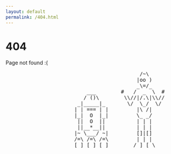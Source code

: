 ```yaml
---
layout: default
permalink: /404.html
---
```


# 404
Page not found :(

<pre class="text-404" id="animation-404-1">
                                           /~\
                                          |oo )
                                          _\=/_
                          ___        #   /  _  \  #
                         / ()\        \\//|/.\|\\//
                       _|_____|_       \/  \_/  \/
                      | | === | |         |\ /|
                      |_|  O  |_|         \_ _/
                       ||  O  ||          | | |
                       ||__*__||          | | |
                      |~ \___/ ~|         []|[]
                      /=\ /=\ /=\         | | |
      ________________[_]_[_]_[_]________/_]_[_\_________________________
</pre>
<pre class="text-404" id="animation-404-2" style="display: none">
                                           /~\
                                          |oo )
                                          _\=/_
                          ___            /  _  \   
                         / ()\          //|/.\|\\  
                       _|_____|_       ||  \_/  ||
                      | | === | |      || |\ /| ||
                      |_|  O  |_|      #  \_ _/  #
                       ||  O  ||          | | |
                       ||__*__||          | | |
                      |~ \___/ ~|         []|[]
                      /=\ /=\ /=\         | | |
      ________________[_]_[_]_[_]________/_]_[_\_________________________
</pre>

<script>
  const ani_1 = document.getElementById("animation-404-1");
  const ani_2 = document.getElementById("animation-404-2");

  ani_1.style.display = "block";

  let ani = 1;

  function ani404() {
    if (ani == 1) {
      ani_1.style.display = "none";
      ani_2.style.display = "block";
      ani = 2;
    } else {
      ani_2.style.display = "none";
      ani_1.style.display = "block";
      ani = 1;
    }
  }
  setInterval(function(){ ani404(); }, 800);
</script>
